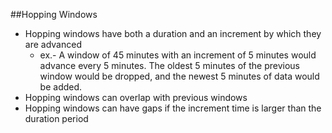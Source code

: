 ##Hopping Windows
* Hopping windows have both a duration and an increment by which they are advanced
  * ex.- A window of 45 minutes with an increment of 5 minutes would advance every 5 minutes. The oldest 5 minutes of the previous window would be dropped, and the newest 5 minutes of data would be added.
* Hopping windows can overlap with previous windows
* Hopping windows can have gaps if the increment time is larger than the duration period